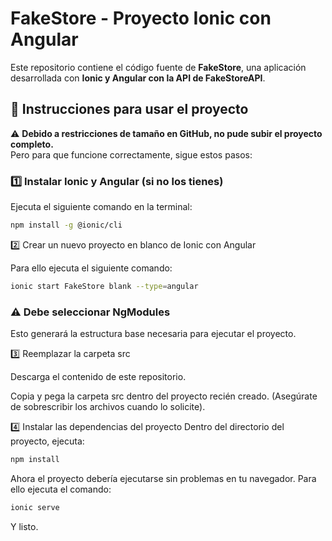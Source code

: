 # FakeStore - Proyecto Ionic con Angular  

Este repositorio contiene el código fuente de **FakeStore**, una aplicación desarrollada con **Ionic y Angular con la API de FakeStoreAPI**.  

## 📌 Instrucciones para usar el proyecto  

⚠️ **Debido a restricciones de tamaño en GitHub, no pude subir el proyecto completo.**  
Pero para que funcione correctamente, sigue estos pasos:  

### 1️⃣ Instalar Ionic y Angular (si no los tienes)  
Ejecuta el siguiente comando en la terminal:  
```bash
npm install -g @ionic/cli
```
2️⃣ Crear un nuevo proyecto en blanco de Ionic con Angular

Para ello ejecuta el siguiente comando:
```bash
ionic start FakeStore blank --type=angular
```
### ⚠️ Debe seleccionar NgModules

Esto generará la estructura base necesaria para ejecutar el proyecto.

3️⃣ Reemplazar la carpeta src

Descarga el contenido de este repositorio.

Copia y pega la carpeta src dentro del proyecto recién creado.
(Asegúrate de sobrescribir los archivos cuando lo solicite).

4️⃣ Instalar las dependencias del proyecto
Dentro del directorio del proyecto, ejecuta:
```bash
npm install
```
Ahora el proyecto debería ejecutarse sin problemas en tu navegador.
Para ello ejecuta el comando:
```bash
ionic serve
```
Y listo.
